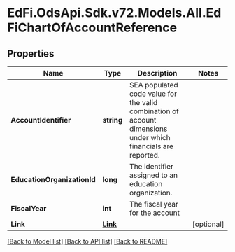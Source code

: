 # EdFi.OdsApi.Sdk.v72.Models.All.EdFiChartOfAccountReference

## Properties

Name | Type | Description | Notes
------------ | ------------- | ------------- | -------------
**AccountIdentifier** | **string** | SEA populated code value for the valid combination of account dimensions under which financials are reported. | 
**EducationOrganizationId** | **long** | The identifier assigned to an education organization. | 
**FiscalYear** | **int** | The fiscal year for the account | 
**Link** | [**Link**](Link.md) |  | [optional] 

[[Back to Model list]](../README.md#documentation-for-models) [[Back to API list]](../README.md#documentation-for-api-endpoints) [[Back to README]](../README.md)

